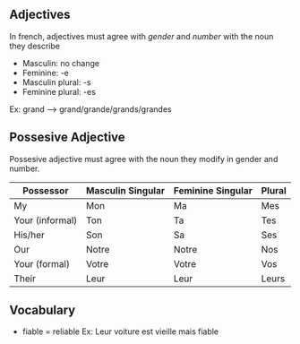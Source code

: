 ## Adjectives 
In french, adjectives must agree with *gender* and *number* with the noun they describe

- Masculin: no change 
- Feminine: -e
- Masculin plural: -s
- Feminine plural: -es

Ex: grand --> grand/grande/grands/grandes
## Possesive Adjective
Possesive adjective must agree with the noun they modify in gender and number.

| **Possessor**   | Masculin Singular | Feminine Singular | Plural |
| --------------- | ----------------- | ----------------- | ------ |
| My              | Mon               | Ma                | Mes    |
| Your (informal) | Ton               | Ta                | Tes    |
| His/her         | Son               | Sa                | Ses    |
| Our             | Notre             | Notre             | Nos    |
| Your (formal)   | Votre             | Votre             | Vos    |
| Their           | Leur              | Leur              | Leurs  |
## Vocabulary
- fiable = reliable 
Ex: Leur voiture est vieille mais fiable


